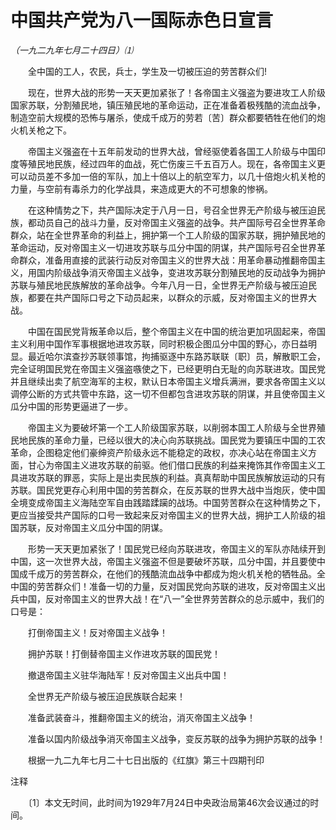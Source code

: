 # 中国共产党为八一国际赤色日宣言

*（一九二九年七月二十四日）⑴*

　　全中国的工人，农民，兵士，学生及一切被压迫的劳苦群众们!

　　现在，世界大战的形势一天天更加紧张了！各帝国主义强盗为要进攻工人阶级国家苏联，分割殖民地，镇压殖民地的革命运动，正在准备着极残酷的流血战争，制造空前大规模的恐怖与屠杀，使成千成万的劳若〔苦〕群众都要牺牲在他们的炮火机关枪之下。

　　帝国主义强盗在十五年前发动的世界大战，曾经驱使着各国工人阶级与中国印度等殖民地民族，经过四年的血战，死亡伤废三千五百万人。现在，各帝国主义更可以动员差不多加一倍的军队，加上十倍以上的航空军力，以几十倍炮火机关枪的力量，与空前有毒杀力的化学战具，来造成更大的不可想象的惨祸。

　　在这种情势之下，共产国际决定于八月一日，号召全世界无产阶级与被压迫民族，都动员自己的战斗力量，反对帝国主义强盗的战争。共产国际号召全世界革命群众，站在全世界革命的利益上，拥护第一个工人阶级的国家苏联，拥护殖民地的革命运动，反对帝国主义一切进攻苏联与瓜分中国的阴谋，共产国际号召全世界革命群众，准备用直接的武装行动反对帝国主义的世界大战：用革命暴动推翻帝国主义，用国内阶级战争消灭帝国主义战争，变进攻苏联分割殖民地的反动战争为拥护苏联与殖民地民族解放的革命战争。今年八月一日，全世界无产阶级与被压迫民族，都要在共产国际口号之下动员起来，以群众的示威，反对帝国主义的世界大战。

　　中国在国民党背叛革命以后，整个帝国主义在中国的统治更加巩固起来，帝国主义利用中国作军事根据地进攻苏联，同时积极企图瓜分中国的野心，亦日益明显。最近哈尔滨查抄苏联领事馆，拘捕驱逐中东路苏联联〔职〕员，解散职工会，完全证明国民党在帝国主义强盗嗾使之下，已经更明白无耻的向苏联进攻。国民党并且继续出卖了航空海军的主权，默认日本帝国主义增兵满洲，要求各帝国主义以调停公断的方式共管中东路，这一切不但都包含进攻苏联的阴谋，并且使帝国主义瓜分中国的形势更逼进了一步。

　　帝国主义为要破坏第一个工人阶级国家苏联，以削弱本国工人阶级与全世界殖民地民族的革命力量，已经以很大的决心向苏联挑战。国民党为要镇压中国的工农革命，企图稳定他们豪绅资产阶级永远不能稳定的政权，亦决心站在帝国主义方面，甘心为帝国主义进攻苏联的前驱。他们借口民族的利益来掩饰其作帝国主义工具进攻苏联的罪恶，实际上是出卖民族的利益。真真帮助中国民族解放运动的只有苏联。国民党更存心利用中国的劳苦群众，在反苏联的世界大战中当炮灰，使中国全境变成帝国主义海陆空军自由践踏蹂躏的战场。中国劳苦群众在这种情势之下，更应当接受共产国际的口号一致起来反对帝国主义的世界大战，拥护工人阶级的祖国苏联，反对帝国主义瓜分中国的阴谋。

　　形势一天天更加紧张了！国民党已经向苏联进攻，帝国主义的军队亦陆续开到中国，这一次世界大战，帝国主义强盗不但是要破坏苏联，瓜分中国，并且要使中国成千成万的劳苦群众，在他们的残酷流血战争中都成为炮火机关枪的牺牲品。全中国的劳苦群众们！准备一切的力量，反对国民党向苏联的进攻，反对帝国主义出兵中国，反对帝国主义的世界大战！在“八一”全世界劳苦群众的总示威中，我们的口号是：

　　打倒帝国主义！反对帝国主义战争！

　　拥护苏联！打倒替帝国主义作进攻苏联的国民党！

　　撤退帝国主义驻华海陆军！反对帝国主义出兵中国！

　　全世界无产阶级与被压迫民族联合起来！

　　准备武装奋斗，推翻帝国主义的统治，消灭帝国主义战争！

　　准备以国内阶级战争消灭帝国主义战争，变反苏联的战争为拥护苏联的战争！

　　根据一九二九年七月二十七日出版的《红旗》第三十四期刊印

注释

　　〔1〕本文无时间，此时间为1929年7月24日中央政治局第46次会议通过的时间。

